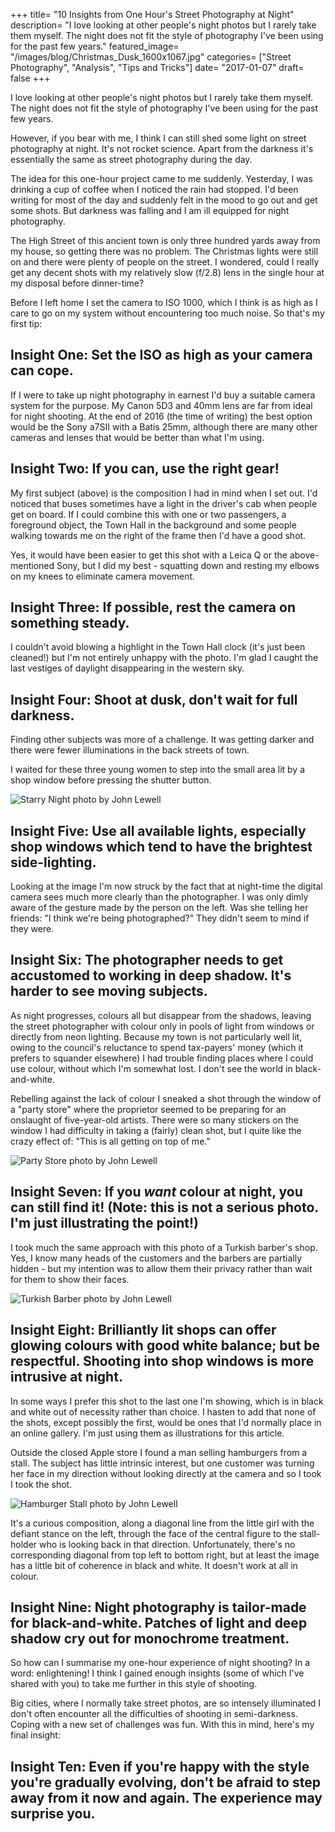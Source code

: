 +++
title= "10 Insights from One Hour's Street Photography at Night"
description= "I love looking at other people's night photos but I rarely take them myself. The night does not fit the style of photography I've been using for the past few years."
featured_image= "/images/blog/Christmas_Dusk_1600x1067.jpg"
categories= ["Street Photography", "Analysis", "Tips and Tricks"]
date= "2017-01-07"
draft= false
+++

I love looking at other people's night photos but I rarely take them myself. The night does not fit the style of photography I've been using for the past few years.

However, if you bear with me, I think I can still shed some light on street photography at night. It's not rocket science. Apart from the darkness it's essentially the same as street photography during the day.

The idea for this one-hour project came to me suddenly. Yesterday, I was drinking a cup of coffee when I noticed the rain had stopped. I'd been writing for most of the day and suddenly felt in the mood to go out and get some shots. But darkness was falling and I am ill equipped for night photography.

The High Street of this ancient town is only three hundred yards away from my house, so getting there was no problem. The Christmas lights were still on and there were plenty of people on the street. I wondered, could I really get any decent shots with my relatively slow (f/2.8) lens in the single hour at my disposal before dinner-time?

Before I left home I set the camera to ISO 1000, which I think is as high as I care to go on my system without encountering too much noise. So that's my first tip:

## Insight One: Set the ISO as high as your camera can cope.

If I were to take up night photography in earnest I'd buy a suitable camera system for the purpose. My Canon 5D3 and 40mm lens are far from ideal for night shooting. At the end of 2016 (the time of writing) the best option would be the Sony a7SII with a Batis 25mm, although there are many other cameras and lenses that would be better than what I'm using.

## Insight Two: If you can, use the right gear!

My first subject (above) is the composition I had in mind when I set out. I'd noticed that buses sometimes have a light in the driver's cab when people get on board. If I could combine this with one or two passengers, a foreground object, the Town Hall in the background and some people walking towards me on the right of the frame then I'd have a good shot.

Yes, it would have been easier to get this shot with a Leica Q or the above-mentioned Sony, but I did my best - squatting down and resting my elbows on my knees to eliminate camera movement.

## Insight Three: If possible, rest the camera on something steady.

I couldn't avoid blowing a highlight in the Town Hall clock (it's just been cleaned!) but I'm not entirely unhappy with the photo. I'm glad I caught the last vestiges of daylight disappearing in the western sky.

## Insight Four: Shoot at dusk, don't wait for full darkness.

Finding other subjects was more of a challenge. It was getting darker and there were fewer illuminations in the back streets of town.

I waited for these three young women to step into the small area lit by a shop window before pressing the shutter button.

<img class="lazyload" data-src="/images/blog/Starry_Night_1600x1067.jpg" alt="Starry Night photo by John Lewell">

## Insight Five: Use all available lights, especially shop windows which tend to have the brightest side-lighting.

Looking at the image I'm now struck by the fact that at night-time the digital camera sees much more clearly than the photographer. I was only dimly aware of the gesture made by the person on the left. Was she telling her friends: "I think we're being photographed?" They didn't seem to mind if they were.

## Insight Six: The photographer needs to get accustomed to working in deep shadow. It's harder to see moving subjects.

As night progresses, colours all but disappear from the shadows, leaving the street photographer with colour only in pools of light from windows or directly from neon lighting. Because my town is not particularly well lit, owing to the council's reluctance to spend tax-payers' money (which it prefers to squander elsewhere) I had trouble finding places where I could use colour, without which I'm somewhat lost. I don't see the world in black-and-white.

Rebelling against the lack of colour I sneaked a shot through the window of a "party store" where the proprietor seemed to be preparing for an onslaught of five-year-old artists. There were so many stickers on the window I had difficulty in taking a (fairly) clean shot, but I quite like the crazy effect of: "This is all getting on top of me."

<img class="lazyload" data-src="/images/blog/Party_Store_1600x1067.jpg" alt="Party Store photo by John Lewell">

## Insight Seven: If you _want_ colour at night, you can still find it! (Note: this is not a serious photo. I'm just illustrating the point!)

I took much the same approach with this photo of a Turkish barber's shop. Yes, I know many heads of the customers and the barbers are partially hidden - but my intention was to allow them their privacy rather than wait for them to show their faces.

<img class="lazyload" data-src="/images/blog/Turkish_Barber_1600x1066.jpg" alt="Turkish Barber photo by John Lewell">

## Insight Eight: Brilliantly lit shops can offer glowing colours with good white balance; but be respectful. Shooting into shop windows is more intrusive at night.

In some ways I prefer this shot to the last one I'm showing, which is in black and white out of necessity rather than choice. I hasten to add that none of the shots, except possibly the first, would be ones that I'd normally place in an online gallery. I'm just using them as illustrations for this article.

Outside the closed Apple store I found a man selling hamburgers from a stall. The subject has little intrinsic interest, but one customer was turning her face in my direction without looking directly at the camera and so I took I took the shot.

<img class="lazyload" data-src="/images/blog/Hamburger_Stall_1600x1067.jpg" alt="Hamburger Stall photo by John Lewell">

It's a curious composition, along a diagonal line from the little girl with the defiant stance on the left, through the face of the central figure to the stall-holder who is looking back in that direction. Unfortunately, there's no corresponding diagonal from top left to bottom right, but at least the image has a little bit of coherence in black and white. It doesn't work at all in colour.

## Insight Nine: Night photography is tailor-made for black-and-white. Patches of light and deep shadow cry out for monochrome treatment.

So how can I summarise my one-hour experience of night shooting? In a word: enlightening! I think I gained enough insights (some of which I've shared with you) to take me further in this style of shooting.

Big cities, where I normally take street photos, are so intensely illuminated I don't often encounter all the difficulties of shooting in semi-darkness. Coping with a new set of challenges was fun. With this in mind, here's my final insight:

## Insight Ten: Even if you're happy with the style you're gradually evolving, don't be afraid to step away from it now and again. The experience may surprise you.